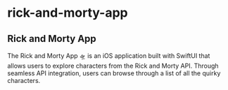 # rick-and-morty-app
## Rick and Morty App
The Rick and Morty App 🛸 is an iOS application built with SwiftUI that allows users to explore characters from the Rick and Morty API. Through seamless API integration, users can browse through a list of all the quirky characters.
